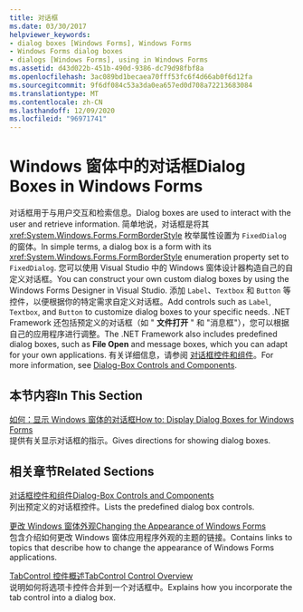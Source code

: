 ```yaml
---
title: 对话框
ms.date: 03/30/2017
helpviewer_keywords:
- dialog boxes [Windows Forms], Windows Forms
- Windows Forms dialog boxes
- dialogs [Windows Forms], using in Windows Forms
ms.assetid: d43d022b-451b-490d-9386-dc79d98fbf8a
ms.openlocfilehash: 3ac089bd1becaea70fff53fc6f4d66ab0f6d12fa
ms.sourcegitcommit: 9f6df084c53a3da0ea657ed0d708a72213683084
ms.translationtype: MT
ms.contentlocale: zh-CN
ms.lasthandoff: 12/09/2020
ms.locfileid: "96971741"
---
```

# <a name="dialog-boxes-in-windows-forms"></a><span data-ttu-id="50a79-102">Windows 窗体中的对话框</span><span class="sxs-lookup"><span data-stu-id="50a79-102">Dialog Boxes in Windows Forms</span></span>
<span data-ttu-id="50a79-103">对话框用于与用户交互和检索信息。</span><span class="sxs-lookup"><span data-stu-id="50a79-103">Dialog boxes are used to interact with the user and retrieve information.</span></span> <span data-ttu-id="50a79-104">简单地说，对话框是将其 <xref:System.Windows.Forms.FormBorderStyle> 枚举属性设置为 `FixedDialog` 的窗体。</span><span class="sxs-lookup"><span data-stu-id="50a79-104">In simple terms, a dialog box is a form with its <xref:System.Windows.Forms.FormBorderStyle> enumeration property set to `FixedDialog`.</span></span> <span data-ttu-id="50a79-105">您可以使用 Visual Studio 中的 Windows 窗体设计器构造自己的自定义对话框。</span><span class="sxs-lookup"><span data-stu-id="50a79-105">You can construct your own custom dialog boxes by using the Windows Forms Designer in Visual Studio.</span></span> <span data-ttu-id="50a79-106">添加 `Label`、`Textbox` 和 `Button` 等控件，以便根据你的特定需求自定义对话框。</span><span class="sxs-lookup"><span data-stu-id="50a79-106">Add controls such as `Label`, `Textbox`, and `Button` to customize dialog boxes to your specific needs.</span></span> <span data-ttu-id="50a79-107">.NET Framework 还包括预定义的对话框（如 " **文件打开** " 和 "消息框"），您可以根据自己的应用程序进行调整。</span><span class="sxs-lookup"><span data-stu-id="50a79-107">The .NET Framework also includes predefined dialog boxes, such as **File Open** and message boxes, which you can adapt for your own applications.</span></span> <span data-ttu-id="50a79-108">有关详细信息，请参阅 [对话框控件和组件](./controls/dialog-box-controls-and-components-windows-forms.md)。</span><span class="sxs-lookup"><span data-stu-id="50a79-108">For more information, see [Dialog-Box Controls and Components](./controls/dialog-box-controls-and-components-windows-forms.md).</span></span>  
  
## <a name="in-this-section"></a><span data-ttu-id="50a79-109">本节内容</span><span class="sxs-lookup"><span data-stu-id="50a79-109">In This Section</span></span>  
 [<span data-ttu-id="50a79-110">如何：显示 Windows 窗体的对话框</span><span class="sxs-lookup"><span data-stu-id="50a79-110">How to: Display Dialog Boxes for Windows Forms</span></span>](how-to-display-dialog-boxes-for-windows-forms.md)  
 <span data-ttu-id="50a79-111">提供有关显示对话框的指示。</span><span class="sxs-lookup"><span data-stu-id="50a79-111">Gives directions for showing dialog boxes.</span></span>  
  
## <a name="related-sections"></a><span data-ttu-id="50a79-112">相关章节</span><span class="sxs-lookup"><span data-stu-id="50a79-112">Related Sections</span></span>  
 [<span data-ttu-id="50a79-113">对话框控件和组件</span><span class="sxs-lookup"><span data-stu-id="50a79-113">Dialog-Box Controls and Components</span></span>](./controls/dialog-box-controls-and-components-windows-forms.md)  
 <span data-ttu-id="50a79-114">列出预定义的对话框控件。</span><span class="sxs-lookup"><span data-stu-id="50a79-114">Lists the predefined dialog box controls.</span></span>  
  
 [<span data-ttu-id="50a79-115">更改 Windows 窗体外观</span><span class="sxs-lookup"><span data-stu-id="50a79-115">Changing the Appearance of Windows Forms</span></span>](changing-the-appearance-of-windows-forms.md)  
 <span data-ttu-id="50a79-116">包含介绍如何更改 Windows 窗体应用程序外观的主题的链接。</span><span class="sxs-lookup"><span data-stu-id="50a79-116">Contains links to topics that describe how to change the appearance of Windows Forms applications.</span></span>  
  
 [<span data-ttu-id="50a79-117">TabControl 控件概述</span><span class="sxs-lookup"><span data-stu-id="50a79-117">TabControl Control Overview</span></span>](./controls/tabcontrol-control-overview-windows-forms.md)  
 <span data-ttu-id="50a79-118">说明如何将选项卡控件合并到一个对话框中。</span><span class="sxs-lookup"><span data-stu-id="50a79-118">Explains how you incorporate the tab control into a dialog box.</span></span>
